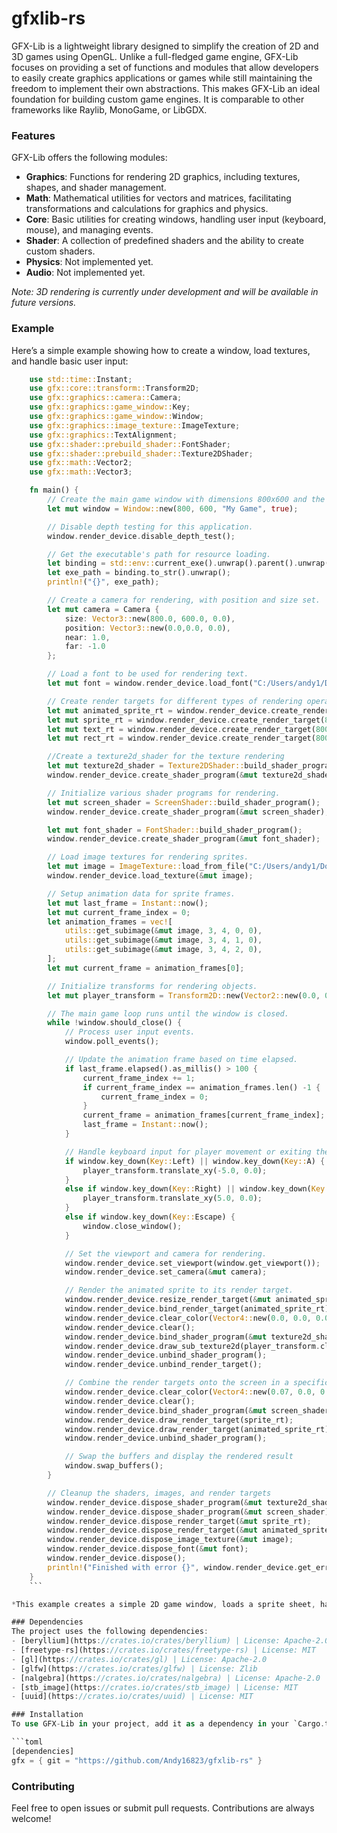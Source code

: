 # gfxlib-rs
GFX-Lib is a lightweight library designed to simplify the creation of 2D and 3D games using OpenGL. Unlike a full-fledged game engine, GFX-Lib focuses on providing a set of functions and modules that allow developers to easily create graphics applications or games while still maintaining the freedom to implement their own abstractions. This makes GFX-Lib an ideal foundation for building custom game engines. It is comparable to other frameworks like Raylib, MonoGame, or LibGDX.

### Features
GFX-Lib offers the following modules:

- **Graphics**: Functions for rendering 2D graphics, including textures, shapes, and shader management.
- **Math**: Mathematical utilities for vectors and matrices, facilitating transformations and calculations for graphics and physics.
- **Core**: Basic utilities for creating windows, handling user input (keyboard, mouse), and managing events.
- **Shader**: A collection of predefined shaders and the ability to create custom shaders.
- **Physics**: Not implemented yet.
- **Audio**: Not implemented yet.

*Note: 3D rendering is currently under development and will be available in future versions.*

### Example
Here’s a simple example showing how to create a window, load textures, and handle basic user input:

```RUST
    use std::time::Instant;
    use gfx::core::transform::Transform2D;
    use gfx::graphics::camera::Camera;
    use gfx::graphics::game_window::Key;
    use gfx::graphics::game_window::Window;
    use gfx::graphics::image_texture::ImageTexture;
    use gfx::graphics::TextAlignment;
    use gfx::shader::prebuild_shader::FontShader;
    use gfx::shader::prebuild_shader::Texture2DShader;
    use gfx::math::Vector2;
    use gfx::math::Vector3;

    fn main() {
        // Create the main game window with dimensions 800x600 and the title "My Game".
        let mut window = Window::new(800, 600, "My Game", true);

        // Disable depth testing for this application.
        window.render_device.disable_depth_test();

        // Get the executable's path for resource loading.
        let binding = std::env::current_exe().unwrap().parent().unwrap().to_path_buf();
        let exe_path = binding.to_str().unwrap();
        println!("{}", exe_path);

        // Create a camera for rendering, with position and size set.
        let mut camera = Camera {
            size: Vector3::new(800.0, 600.0, 0.0),
            position: Vector3::new(0.0,0.0, 0.0),
            near: 1.0,
            far: -1.0
        };

        // Load a font to be used for rendering text.
        let mut font = window.render_device.load_font("C:/Users/andy1/Downloads/Gamer.ttf", 24);

        // Create render targets for different types of rendering operations.
        let mut animated_sprite_rt = window.render_device.create_render_target(800, 600);
        let mut sprite_rt = window.render_device.create_render_target(800, 600);
        let mut text_rt = window.render_device.create_render_target(800, 600);
        let mut rect_rt = window.render_device.create_render_target(800, 600);

        //Create a texture2d_shader for the texture rendering
        let mut texture2d_shader = Texture2DShader::build_shader_program();
        window.render_device.create_shader_program(&mut texture2d_shader);

        // Initialize various shader programs for rendering.
        let mut screen_shader = ScreenShader::build_shader_program();
        window.render_device.create_shader_program(&mut screen_shader);

        let mut font_shader = FontShader::build_shader_program();
        window.render_device.create_shader_program(&mut font_shader);

        // Load image textures for rendering sprites.
        let mut image = ImageTexture::load_from_file("C:/Users/andy1/Downloads/MainGuySpriteSheet.png");
        window.render_device.load_texture(&mut image);

        // Setup animation data for sprite frames.
        let mut last_frame = Instant::now();
        let mut current_frame_index = 0;
        let animation_frames = vec![
            utils::get_subimage(&mut image, 3, 4, 0, 0),
            utils::get_subimage(&mut image, 3, 4, 1, 0),
            utils::get_subimage(&mut image, 3, 4, 2, 0),
        ];
        let mut current_frame = animation_frames[0];

        // Initialize transforms for rendering objects.
        let mut player_transform = Transform2D::new(Vector2::new(0.0, 0.0), 0.0, Vector2::new(32.0, 32.0));

        // The main game loop runs until the window is closed.
        while !window.should_close() {
            // Process user input events.
            window.poll_events();

            // Update the animation frame based on time elapsed.
            if last_frame.elapsed().as_millis() > 100 {
                current_frame_index += 1;
                if current_frame_index == animation_frames.len() -1 {
                    current_frame_index = 0;
                }
                current_frame = animation_frames[current_frame_index];
                last_frame = Instant::now();
            }

            // Handle keyboard input for player movement or exiting the game.
            if window.key_down(Key::Left) || window.key_down(Key::A) {
                player_transform.translate_xy(-5.0, 0.0);
            }
            else if window.key_down(Key::Right) || window.key_down(Key::D) { 
                player_transform.translate_xy(5.0, 0.0);
            }
            else if window.key_down(Key::Escape) {
                window.close_window();
            }  

            // Set the viewport and camera for rendering.
            window.render_device.set_viewport(window.get_viewport());
            window.render_device.set_camera(&mut camera);

            // Render the animated sprite to its render target.
            window.render_device.resize_render_target(&mut animated_sprite_rt, window.get_viewport().size.x, window.get_viewport().size.y);
            window.render_device.bind_render_target(animated_sprite_rt);
            window.render_device.clear_color(Vector4::new(0.0, 0.0, 0.0, 0.0));
            window.render_device.clear();
            window.render_device.bind_shader_program(&mut texture2d_shader); 
            window.render_device.draw_sub_texture2d(player_transform.clone(), Vector2::new(current_frame.x, current_frame.y), Vector2::new(current_frame.width, current_frame.height), &mut image, Vector4::new(1.0, 1.0, 1.0, 1.0)); // Draw the texture as a subtexture
            window.render_device.unbind_shader_program();
            window.render_device.unbind_render_target();

            // Combine the render targets onto the screen in a specific order.
            window.render_device.clear_color(Vector4::new(0.07, 0.0, 0.05, 1.0));
            window.render_device.clear();
            window.render_device.bind_shader_program(&mut screen_shader);
            window.render_device.draw_render_target(sprite_rt);
            window.render_device.draw_render_target(animated_sprite_rt);
            window.render_device.unbind_shader_program();

            // Swap the buffers and display the rendered result
            window.swap_buffers();
        }

        // Cleanup the shaders, images, and render targets
        window.render_device.dispose_shader_program(&mut texture2d_shader);
        window.render_device.dispose_shader_program(&mut screen_shader);
        window.render_device.dispose_render_target(&mut sprite_rt);
        window.render_device.dispose_render_target(&mut animated_sprite_rt);
        window.render_device.dispose_image_texture(&mut image);
        window.render_device.dispose_font(&mut font);
        window.render_device.dispose();
        println!("Finished with error {}", window.render_device.get_error());
    }
    ```

*This example creates a simple 2D game window, loads a sprite sheet, handles user input, and renders animations and static images to the screen.*

### Dependencies
The project uses the following dependencies:
- [beryllium](https://crates.io/crates/beryllium) | License: Apache-2.0
- [freetype-rs](https://crates.io/crates/freetype-rs) | License: MIT
- [gl](https://crates.io/crates/gl) | License: Apache-2.0
- [glfw](https://crates.io/crates/glfw) | License: Zlib
- [nalgebra](https://crates.io/crates/nalgebra) | License: Apache-2.0
- [stb_image](https://crates.io/crates/stb_image) | License: MIT
- [uuid](https://crates.io/crates/uuid) | License: MIT

### Installation
To use GFX-Lib in your project, add it as a dependency in your `Cargo.toml`:

```toml
[dependencies]
gfx = { git = "https://github.com/Andy16823/gfxlib-rs" }
```

### Contributing
Feel free to open issues or submit pull requests. Contributions are always welcome!
